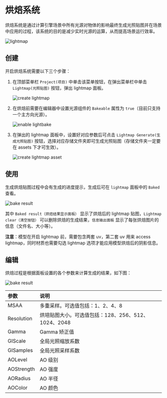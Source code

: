 # 烘焙系统

烘焙系统是通过计算引擎场景中所有光源对物体的影响最终生成光照贴图并在场景中应用的过程，该系统的目的是减少实时光源的运算，从而提高场景运行效率。

![lightmap](./images/bake.png)

## 创建

开启烘焙系统需要以下三个步骤：

1. 在顶部菜单栏 `Project(项目)` 中单击该菜单按钮，在弹出菜单栏中单击 `Lightmap(光照贴图)` 按钮，弹出 lightmap 面板。
   
    ![create lightmap](./images/bake_menu.png)

2. 在烘焙前需要在编辑器中设置光源组件的 `Bakeable` 属性为 `true`（目前只支持一个主方向光源）。
   
    ![enable lightbake](./images/bakeable.png)

3. 在弹出的 lightmap 面板中，设置好对应参数后可点击 `Lightmap Generate(生成光照贴图)` 按钮，选择对应存储文件夹即可生成光照贴图（存储文件夹一定要在 assets 下才可生效）。
   
    ![create lightmap asset](./images/lightmap_generate.png)

## 使用

生成烘焙贴图过程中会有生成的进度提示，生成后可在 `lightmap` 面板中的 `Baked` 查看。

![bake result](./images/lightmap_result.png)

其中 `Baked result（烘焙结果显示面板）` 显示了烘焙后的 lightmap 贴图，`Lightmap clear（清空按钮）` 可以删除烘焙的生成结果，`信息输出面板` 显示了每张烘焙图片的信息（文件名、大小等）。

**注意**：模型在开启 lightmap 前，需要包含两套 uv，第二套 uv 用来 access lightmap，同时材质也需要勾选 lightmap 选项才能应用模型烘焙后的阴影信息。

## 编辑

烘焙过程是根据面板设置的各个参数来计算生成的结果，如下图：

![bake result](./images/bake_param.png)

| 参数 | 说明 |
| :--- | :--- |
| MSAA | 多重采样。可选值包括：1、2、4、8 |
| Resolution | 烘培贴图大小。可选值包括：128、256、512、1024、2048 |
| Gamma | Gamma 矫正值 |
| GIScale | 全局光照缩放系数 |
| GISamples | 全局光照采样系数 |
| AOLevel | AO 级别 |
| AOStrength | AO 强度 |
| AORadius | AO 半径 |
| AOColor | AO 颜色 |
